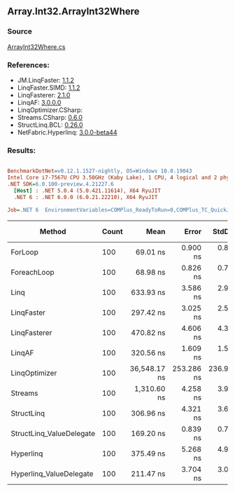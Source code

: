 ﻿## Array.Int32.ArrayInt32Where

### Source
[ArrayInt32Where.cs](../LinqBenchmarks/Array/Int32/ArrayInt32Where.cs)

### References:
- JM.LinqFaster: [1.1.2](https://www.nuget.org/packages/JM.LinqFaster/1.1.2)
- LinqFaster.SIMD: [1.1.2](https://www.nuget.org/packages/LinqFaster.SIMD/1.0.3)
- LinqFasterer: [2.1.0](https://www.nuget.org/packages/LinqFasterer/2.1.0)
- LinqAF: [3.0.0.0](https://www.nuget.org/packages/LinqAF/3.0.0.0)
- LinqOptimizer.CSharp: [](https://www.nuget.org/packages/LinqOptimizer.CSharp/)
- Streams.CSharp: [0.6.0](https://www.nuget.org/packages/Streams.CSharp/0.6.0)
- StructLinq.BCL: [0.26.0](https://www.nuget.org/packages/StructLinq/0.26.0)
- NetFabric.Hyperlinq: [3.0.0-beta44](https://www.nuget.org/packages/NetFabric.Hyperlinq/3.0.0-beta44)

### Results:
``` ini

BenchmarkDotNet=v0.12.1.1527-nightly, OS=Windows 10.0.19043
Intel Core i7-7567U CPU 3.50GHz (Kaby Lake), 1 CPU, 4 logical and 2 physical cores
.NET SDK=6.0.100-preview.4.21227.6
  [Host] : .NET 5.0.4 (5.0.421.11614), X64 RyuJIT
  .NET 6 : .NET 6.0.0 (6.0.21.22210), X64 RyuJIT

Job=.NET 6  EnvironmentVariables=COMPlus_ReadyToRun=0,COMPlus_TC_QuickJitForLoops=1,COMPlus_TieredPGO=1  Runtime=.NET 6.0  

```
|                   Method | Count |         Mean |      Error |     StdDev |  Ratio | RatioSD |   Gen 0 | Gen 1 | Gen 2 | Allocated |
|------------------------- |------ |-------------:|-----------:|-----------:|-------:|--------:|--------:|------:|------:|----------:|
|                  ForLoop |   100 |     69.01 ns |   0.900 ns |   0.842 ns |   1.00 |    0.00 |       - |     - |     - |         - |
|              ForeachLoop |   100 |     68.98 ns |   0.826 ns |   0.773 ns |   1.00 |    0.02 |       - |     - |     - |         - |
|                     Linq |   100 |    633.93 ns |   3.586 ns |   2.994 ns |   9.17 |    0.12 |  0.0229 |     - |     - |      48 B |
|               LinqFaster |   100 |    297.42 ns |   3.025 ns |   2.526 ns |   4.30 |    0.07 |  0.3171 |     - |     - |     664 B |
|             LinqFasterer |   100 |    470.82 ns |   4.606 ns |   4.309 ns |   6.82 |    0.12 |  0.2141 |     - |     - |     448 B |
|                   LinqAF |   100 |    320.56 ns |   1.609 ns |   1.505 ns |   4.65 |    0.06 |       - |     - |     - |         - |
|            LinqOptimizer |   100 | 36,548.17 ns | 253.286 ns | 236.923 ns | 529.71 |    6.82 | 13.3057 |     - |     - |  27,846 B |
|                  Streams |   100 |  1,310.60 ns |   4.258 ns |   3.983 ns |  19.00 |    0.27 |  0.2785 |     - |     - |     584 B |
|               StructLinq |   100 |    306.96 ns |   4.321 ns |   3.608 ns |   4.44 |    0.07 |  0.0153 |     - |     - |      32 B |
| StructLinq_ValueDelegate |   100 |    169.20 ns |   0.839 ns |   0.785 ns |   2.45 |    0.03 |       - |     - |     - |         - |
|                Hyperlinq |   100 |    375.49 ns |   5.268 ns |   4.928 ns |   5.44 |    0.12 |       - |     - |     - |         - |
|  Hyperlinq_ValueDelegate |   100 |    211.47 ns |   3.704 ns |   3.093 ns |   3.06 |    0.06 |       - |     - |     - |         - |
